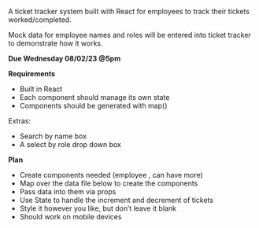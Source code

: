 A ticket tracker system built with React for employees to track their tickets worked/completed.

Mock data for employee names and roles will be entered into ticket tracker to demonstrate how it works.

**Due Wednesday 08/02/23 @5pm**

**Requirements**

- Built in React
- Each component should manage its own state
- Components should be generated with map()

Extras:

- Search by name box
- A select by role drop down box

**Plan**

- Create components needed (employee , can have more)
- Map over the data file below to create the components
- Pass data into them via props
- Use State to handle the increment and decrement of tickets
- Style it however you like, but don’t leave it blank
- Should work on mobile devices
